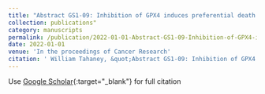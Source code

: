 ```yaml
---
title: "Abstract GS1-09: Inhibition of GPX4 induces preferential death of p53-mutant triple-negative breast cancer cells"
collection: publications"
category: manuscripts
permalink: /publication/2022-01-01-Abstract-GS1-09-Inhibition-of-GPX4-induces-preferential-death-of-p53-mutant-triple-negative-breast-cancer-cells
date: 2022-01-01
venue: 'In the proceedings of Cancer Research'
citation: ' William Tahaney, &quot;Abstract GS1-09: Inhibition of GPX4 induces preferential death of p53-mutant triple-negative breast cancer cells.&quot; In the proceedings of Cancer Research, 2022.'
---
```

Use [Google Scholar](https://scholar.google.com/scholar?q=Abstract+GS1+09:+Inhibition+of+GPX4+induces+preferential+death+of+p53+mutant+triple+negative+breast+cancer+cells){:target="_blank"} for full citation